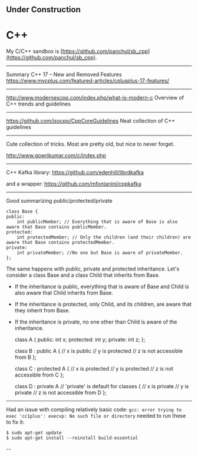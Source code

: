 
## Under Construction

# C++

My C/C++ sandbox is [https://github.com/panchul/sb_cpp](https://github.com/panchul/sb_cpp).


---

Summary C++ 17 – New and Removed Features
https://www.mycplus.com/featured-articles/cplusplus-17-features/

---

http://www.modernescpp.com/index.php/what-is-modern-c 
Overview of C++ trends and guidelines

---

https://github.com/isocpp/CppCoreGuidelines
Neat collection of C++ guidelines


---

Cute collection of tricks. Most are pretty old, but nice to never forget.

http://www.gowrikumar.com/c/index.php


---

C++ Kafka library:
https://github.com/edenhill/librdkafka

and a wrapper:
https://github.com/mfontanini/cppkafka

---

Good summarizing public/protected/private

    class Base {
    public:
        int publicMember; // Everything that is aware of Base is also aware that Base contains publicMember.
    protected:
        int protectedMember; // Only the children (and their children) are aware that Base contains protectedMember.
    private:
        int privateMember; //No one but Base is aware of privateMember.
    };

The same happens with public, private and protected inheritance.
Let's consider a class Base and a class Child that inherits from Base.

- If the inheritance is public, everything that is aware of Base and Child is also aware that Child inherits from Base.
- If the inheritance is protected, only Child, and its children, are aware that they inherit from Base.
- If the inheritance is private, no one other than Child is aware of the inheritance.


    class A 
    {
    public:
        int x;
    protected:
        int y;
    private:
        int z;
    };
    
    class B : public A
    {
        // x is public
        // y is protected
        // z is not accessible from B
    };
    
    class C : protected A
    {
        // x is protected
        // y is protected
        // z is not accessible from C
    };
    
    class D : private A    // 'private' is default for classes
    {
        // x is private
        // y is private
        // z is not accessible from D
    };

---

Had an issue with compiling relatively basic code:
```gcc: error trying to exec 'cc1plus': execvp: No such file or directory``` 
needed to run these to fix it:

    $ sudo apt-get update
    $ sudo apt-get install --reinstall build-essential

--
